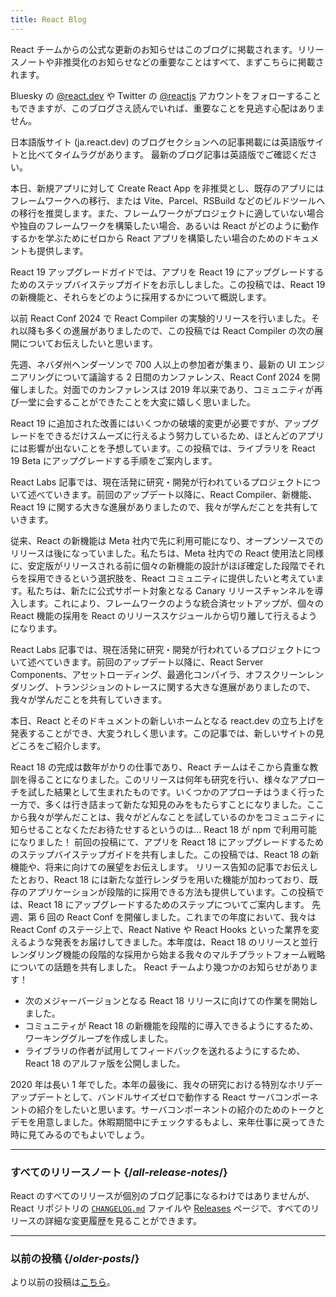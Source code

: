```yaml
---
title: React Blog
---
```


<Intro>

React チームからの公式な更新のお知らせはこのブログに掲載されます。リリースノートや非推奨化のお知らせなどの重要なことはすべて、まずこちらに掲載されます。

Bluesky の [@react.dev](https://bsky.app/profile/react.dev) や Twitter の [@reactjs](https://twitter.com/reactjs) アカウントをフォローすることもできますが、このブログさえ読んでいれば、重要なことを見逃す心配はありません。

</Intro>

<Note>
日本語版サイト (ja.react.dev) のブログセクションへの記事掲載には英語版サイトと比べてタイムラグがあります。 最新のブログ記事は英語版でご確認ください。
</Note>

<div className="sm:-mx-5 flex flex-col gap-5 mt-12">

<BlogCard title="Create React App の非推奨化" date="February 13, 2025" url="/blog/2025/02/14/sunsetting-create-react-app">

本日、新規アプリに対して Create React App を非推奨とし、既存のアプリにはフレームワークへの移行、または Vite、Parcel、RSBuild などのビルドツールへの移行を推奨します。また、フレームワークがプロジェクトに適していない場合や独自のフレームワークを構築したい場合、あるいは React がどのように動作するかを学ぶためにゼロから React アプリを構築したい場合のためのドキュメントも提供します。

</BlogCard>

<BlogCard title="React v19 " date="December 5, 2024" url="/blog/2024/12/05/react-19">

React 19 アップグレードガイドでは、アプリを React 19 にアップグレードするためのステップバイステップガイドをお示ししました。この投稿では、React 19 の新機能と、それらをどのように採用するかについて概説します。

</BlogCard>

<BlogCard title="React Compiler Beta Release" date="October 21, 2024" url="/blog/2024/10/21/react-compiler-beta-release">

以前 React Conf 2024 で React Compiler の実験的リリースを行いました。それ以降も多くの進展がありましたので、この投稿では React Compiler の次の展開についてお伝えしたいと思います。

</BlogCard>

<BlogCard title="React Conf 2024 振り返り" date="May 22, 2024" url="/blog/2024/05/22/react-conf-2024-recap">

先週、ネバダ州ヘンダーソンで 700 人以上の参加者が集まり、最新の UI エンジニアリングについて議論する 2 日間のカンファレンス、React Conf 2024 を開催しました。対面でのカンファレンスは 2019 年以来であり、コミュニティが再び一堂に会することができたことを大変に嬉しく思いました。

</BlogCard>

<BlogCard title="React 19 アップグレードガイド" date="April 25, 2024" url="/blog/2024/04/25/react-19-upgrade-guide">

React 19 に追加された改善にはいくつかの破壊的変更が必要ですが、アップグレードをできるだけスムーズに行えるよう努力しているため、ほとんどのアプリには影響が出ないことを予想しています。この投稿では、ライブラリを React 19 Beta にアップグレードする手順をご案内します。

</BlogCard>

<BlogCard title="React Labs: 私達のこれまでの取り組み - 2024年2月版" date="February 15, 2024" url="/blog/2024/02/15/react-labs-what-we-have-been-working-on-february-2024">

React Labs 記事では、現在活発に研究・開発が行われているプロジェクトについて述べていきます。前回のアップデート以降に、React Compiler、新機能、React 19 に関する大きな進展がありましたので、我々が学んだことを共有していきます。

</BlogCard>

<BlogCard title="React Canary: Meta 外での段階的な新機能導入" date="May 3, 2023" url="/blog/2023/05/03/react-canaries">

従来、React の新機能は Meta 社内で先に利用可能になり、オープンソースでのリリースは後になっていました。私たちは、Meta 社内での React 使用法と同様に、安定版がリリースされる前に個々の新機能の設計がほぼ確定した段階でそれらを採用できるという選択肢を、React コミュニティに提供したいと考えています。私たちは、新たに公式サポート対象となる Canary リリースチャンネルを導入します。これにより、フレームワークのような統合済セットアップが、個々の React 機能の採用を React のリリーススケジュールから切り離して行えるようになります。

</BlogCard>

<BlogCard title="React Labs: 私達のこれまでの取り組み - 2023年3月版" date="March 22, 2023" url="/blog/2023/03/22/react-labs-what-we-have-been-working-on-march-2023">

React Labs 記事では、現在活発に研究・開発が行われているプロジェクトについて述べていきます。前回のアップデート以降に、React Server Components、アセットローディング、最適化コンパイラ、オフスクリーンレンダリング、トランジションのトレースに関する大きな進展がありましたので、我々が学んだことを共有していきます。

</BlogCard>


<BlogCard title="react.dev のご紹介" date="March 16, 2023" url="/blog/2023/03/16/introducing-react-dev">

本日、React とそのドキュメントの新しいホームとなる react.dev の立ち上げを発表することができ、大変うれしく思います。この記事では、新しいサイトの見どころをご紹介します。

</BlogCard>


<BlogCard title="React Labs: 私達のこれまでの取り組み - 2022年6月版" date="June 15, 2022" url="/blog/2022/06/15/react-labs-what-we-have-been-working-on-june-2022">
React 18 の完成は数年がかりの仕事であり、React チームはそこから貴重な教訓を得ることになりました。このリリースは何年も研究を行い、様々なアプローチを試した結果として生まれたものです。いくつかのアプローチはうまく行った一方で、多くは行き詰まって新たな知見のみをもたらすことになりました。ここから我々が学んだことは、我々がどんなことを試しているのかをコミュニティに知らせることなくただお待たせするというのは...
</BlogCard>

<BlogCard title="React v18.0" date="March 29, 2022" url="/blog/2022/03/29/react-v18">
React 18 が npm で利用可能になりました！ 前回の投稿にて、アプリを React 18 にアップグレードするためのステップバイステップガイドを共有しました。この投稿では、React 18 の新機能や、将来に向けての展望をお伝えします。
</BlogCard>

<BlogCard title="React 18 アップグレードガイド" date="March 8, 2022" url="/blog/2022/03/08/react-18-upgrade-guide">
リリース告知の記事でお伝えしたとおり、React 18 には新たな並行レンダラを用いた機能が加わっており、既存のアプリケーションが段階的に採用できる方法も提供しています。この投稿では、React 18 にアップグレードするためのステップについてご案内します。
</BlogCard>

<BlogCard title="React Conf 2021 振り返り" date="December 17, 2021" url="/blog/2021/12/17/react-conf-2021-recap">
先週、第 6 回の React Conf を開催しました。これまでの年度において、我々は React Conf のステージ上で、React Native や React Hooks といった業界を変えるような発表をお届けしてきました。本年度は、React 18 のリリースと並行レンダリング機能の段階的な採用から始まる我々のマルチプラットフォーム戦略についての話題を共有しました。
</BlogCard>

<BlogCard title="React 18に向けてのプラン" date="June 8, 2021" url="/blog/2021/06/08/the-plan-for-react-18">
React チームより幾つかのお知らせがあります！

- 次のメジャーバージョンとなる React 18 リリースに向けての作業を開始しました。
- コミュニティが React 18 の新機能を段階的に導入できるようにするため、ワーキンググループを作成しました。
- ライブラリの作者が試用してフィードバックを送れるようにするため、React 18 のアルファ版を公開しました。
</BlogCard>

<BlogCard title="バンドルサイズゼロの React Server Components の紹介" date="December 21, 2020" url="/blog/2020/12/21/data-fetching-with-react-server-components">
2020 年は長い 1 年でした。本年の最後に、我々の研究における特別なホリデーアップデートとして、バンドルサイズゼロで動作する React サーバコンポーネントの紹介をしたいと思います。サーバコンポーネントの紹介のためのトークとデモを用意しました。休暇期間中にチェックするもよし、来年仕事に戻ってきた時に見てみるのでもよいでしょう。
</BlogCard>

</div>

---

### すべてのリリースノート {/*all-release-notes*/}

React のすべてのリリースが個別のブログ記事になるわけではありませんが、React リポジトリの [`CHANGELOG.md`](https://github.com/facebook/react/blob/main/CHANGELOG.md) ファイルや [Releases](https://github.com/facebook/react/releases) ページで、すべてのリリースの詳細な変更履歴を見ることができます。

---

### 以前の投稿 {/*older-posts*/}

より以前の投稿は[こちら](https://reactjs.org/blog/all.html)。

<div className="h-12"></div>
